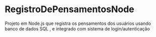 # RegistroDePensamentosNode
 Projeto em Node.js que registra os pensamentos dos usuários usando banco de dados SQL , e integrado com sistema de login/autenticação
